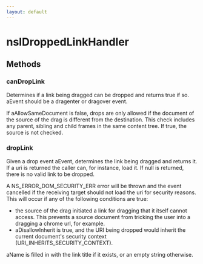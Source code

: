```yaml
---
layout: default
---
```


# nsIDroppedLinkHandler #

## Methods ##

### canDropLink ###

Determines if a link being dragged can be dropped and returns true if so.
aEvent should be a dragenter or dragover event.

If aAllowSameDocument is false, drops are only allowed if the document
of the source of the drag is different from the destination. This check
includes any parent, sibling and child frames in the same content tree.
If true, the source is not checked.


### dropLink ###

Given a drop event aEvent, determines the link being dragged and returns
it. If a uri is returned the caller can, for instance, load it. If null
is returned, there is no valid link to be dropped.

A NS_ERROR_DOM_SECURITY_ERR error will be thrown and the event cancelled if
the receiving target should not load the uri for security reasons. This
will occur if any of the following conditions are true:
 - the source of the drag initiated a link for dragging that
   it itself cannot access. This prevents a source document from tricking
   the user into a dragging a chrome url, for example.
 - aDisallowInherit is true, and the URI being dropped would inherit the
   current document's security context (URI_INHERITS_SECURITY_CONTEXT).

aName is filled in with the link title if it exists, or an empty string
otherwise.

